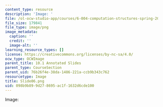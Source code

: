 ```yaml
---
content_type: resource
description: 'Image: '
file: /ol-ocw-studio-app/courses/6-004-computation-structures-spring-2017/098b9b899d278695ac1f1632d6cde100_Slide06.png
file_size: 179841
file_type: image/png
image_metadata:
  caption: ''
  credit: ''
  image-alt: ''
learning_resource_types: []
license: https://creativecommons.org/licenses/by-nc-sa/4.0/
ocw_type: OCWImage
parent_title: 10.1 Annotated Slides
parent_type: CourseSection
parent_uid: 76b26f4e-38da-1486-221a-ccb9b343c762
resourcetype: Image
title: Slide06.png
uid: 098b9b89-9d27-8695-ac1f-1632d6cde100
---
```

Image: 